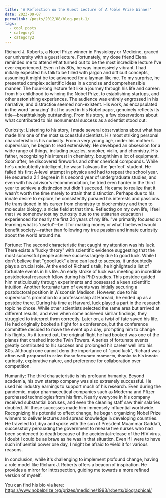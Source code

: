 ```yaml
---
title: 'A Reflection on the Guest Lecture of A Noble Prize Winner'
date: 2023-09-07
permalink: /posts/2012/08/blog-post-1/
tags:
  - cool posts
  - category1
  - category2
---
```


Richard J. Roberts, a Nobel Prize winner in Physiology or Medicine, graced our university with a guest lecture. Fortunately, my close friend Elena reminded me to attend what turned out to be the most incredible lecture I've ever experienced. Even in his 80s, he was impressively vibrant. I had initially expected his talk to be filled with jargon and difficult concepts, assuming it might be too advanced for a layman like me. To my surprise, he presented complex scientific ideas in a concise and comprehensible manner. The hour-long lecture felt like a journey through his life and career: from his childhood to winning the Nobel Prize, to establishing startups, and other astonishing experiences. The audience was entirely engrossed in his narrative, and distraction seemed non-existent. His work, as encapsulated in the word 'amazing' that he used in his Nobel paper, genuinely reflects its title—breathtakingly outstanding.
From his story, a few observations about what contributed to his monumental success as a scientist stood out:

Curiosity: Listening to his story, I made several observations about what has made him one of the most successful scientists. His most striking personal characteristic is his curiosity. From a very young age, under his mother’s supervision, he began to read extensively. He developed an obsession for a wide range of things, including puzzles, snooker, violin, and chemistry. His father, recognizing his interest in chemistry, bought him a lot of equipment. Soon after, he discovered fireworks and other chemical compounds. While he's undoubtedly intelligent, he wasn't always the 'perfect' student. He failed his first A-level attempt in physics and had to repeat the school year. He secured a 2:1 degree in his second year of undergraduate studies, and even with his advisor's recommendation, he tried even harder in the third year to achieve a distinction but didn't succeed. He came to realize that it wasn't worth the time merely to attain that distinction. Perhaps due to his innate desire to explore, he consistently pursued his interests and passions. He transitioned in his career from chemistry to biochemistry and then to molecular biology, a niche field at that time. Reflecting on my own life, I feel that I've somehow lost my curiosity due to the utilitarian education I experienced for nearly the first 24 years of my life. I've primarily focused on learning what is 'useful'—be it for making money or what I believed would benefit society—rather than following my true passion and innate curiosity about the world around me.

Fortune: The second characteristic that caught my attention was his luck. There exists a "lucky theory" with scientific evidence suggesting that the most successful people achieve success largely due to good luck. While I don't believe that "good luck" alone can lead to success, it undoubtedly plays a crucial role. At the end of Richard's talk, he highlighted a list of fortunate events in his life. An early stroke of luck was meeting an incredible postdoctoral research fellow during his PhD studies. This postdoc guided him meticulously through experiments and possessed a keen scientific intuition. Another fortunate turn of events was initially securing a postdoctoral position in Wisconsin Madison. However, due to his supervisor's promotion to a professorship at Harvard, he ended up as a postdoc there. During his time at Harvard, luck played a part in the research topic he chose. While other scientists selected the same area but arrived at different results, and even when some achieved similar findings, they struggled to interpret them correctly. Later on, a twist of fate saved his life. He had originally booked a flight for a conference, but the conference committee decided to move the event up a day, prompting him to change his flights. As it turned out, the original flight he had booked was one of the planes that crashed into the Twin Towers. A series of fortunate events greatly contributed to his success and prolonged his career well into his 80s. Although one cannot deny the importance of "good luck", Richard was often well-prepared to seize these fortunate moments, thanks to his innate curiosity, explorative nature, and preference for collaboration over competition.


Humanity: The third characteristic is his profound humanity. Beyond academia, his own startup company was also extremely successful. He used his industry earnings to support much of his research. Even during the pandemic, major pharmaceutical companies such as Moderna and Pfizer purchased technologies from his firm. Nearly everyone in his company received substantial bonuses, and even the cleaning staff saw their salaries doubled. All these successes made him immensely influential worldwide. Recognizing his potential to effect change, he began organizing Nobel Prize winners to deliver lectures and spread knowledge in developing countries. He traveled to Libya and spoke with the son of President Muammar Gaddafi, successfully persuading the government to release five nurses who had been sentenced to death because of the accidental release of the HIV virus. I doubt I could be as brave as he was in that situation. Even if I were to have such influential power one day, I might be afraid to wield it for various reasons.

In conclusion, while it's challenging to implement profound change, having a role model like Richard J. Roberts offers a beacon of inspiration. He provides a mirror for introspection, guiding me towards a more refined version of myself.
 
You can find his bio via here: https://www.nobelprize.org/prizes/medicine/1993/roberts/biographical/


